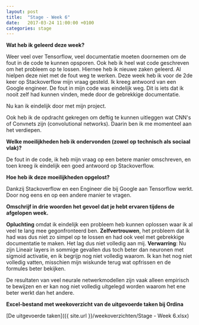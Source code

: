 ```yaml
---
layout: post
title:  "Stage - Week 6"
date:   2017-03-24 11:00:00 +0100
categories: stage
---
```



**Wat heb ik geleerd deze week?**

Weer veel over Tensorflow, veel documentatie moeten doornemen om de fout in de code te kunnen opsporen. Ook heb ik heel wat code geschreven om het probleem op te lossen. Hiernee heb ik nieuwe zaken geleerd. Al hielpen deze niet met de fout weg te werken. Deze week heb ik voor de 2de keer op Stackoverflow mijn vraag gesteld. Ik kreeg antwoord van een Google engineer. De fout in mijn code was eindelijk weg. Dit is iets dat ik nooit zelf had kunnen vinden, mede door de gebrekkige documentatie.

Nu kan ik eindelijk door met mijn project.

Ook heb ik de opdracht gekregen om deftig te kunnen uitleggen wat CNN's of Convnets zijn (convolutional networks). Daarin ben ik me momenteel aan het verdiepen.

**Welke moeilijkheden heb ik ondervonden (zowel op technisch als sociaal vlak)?**

De fout in de code, ik heb mijn vraag op een betere manier omschreven, en toen kreeg ik eindelijk een goed antwoord op Stackoverflow.

**Hoe heb ik deze moeilijkheden opgelost?**

Dankzij Stackoverflow en een Engineer die bij Google aan Tensorflow werkt. Door nog eens en op een andere manier te vragen.

**Omschrijf in drie woorden het gevoel dat je hebt ervaren tijdens de afgelopen week.**

**Opluchting** omdat ik eindelijk een probleem heb kunnen oplossen waar ik al veel te lang mee gegonfronteerd ben. **Zelfvertrouwen**, het probleem dat ik had was dus niet zo simpel op te lossen en had ook veel met gebrekkige documentatie te maken. Het lag dus niet volledig aan mij.  **Verwarring**: Nu zijn Lineair layers in sommige gevallen dus toch beter dan neuronen met sigmoid activatie, en ik begrijp nog niet volledig waarom. Ik kan het nog niet volledig vatten, misschien mijn wiskunde terug wat opfrissen en de formules beter bekijken.

De resultaten van veel neurale netwerkmodellen zijn vaak alleen empirisch te bewijzen en er kan nog niet volledig uitgelegd worden waarom het ene beter werkt dan het andere.

**Excel-bestand met weekoverzicht van de uitgevoerde taken bij Ordina**

[De uitgevoerde taken]({{ site.url }}/weekoverzichten/Stage - Week 6.xlsx)
